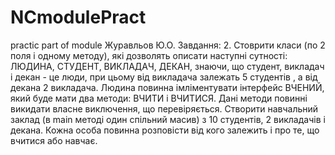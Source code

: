 # NCmodulePract
practic part of module
Журавльов Ю.О.
Завдання:
2. Стоврити класи (по 2 поля і одному методу), які дозволять описати наступні сутності: ЛЮДИНА, СТУДЕНТ, ВИКЛАДАЧ, ДЕКАН, знаючи, що студент, викладач і декан - 
це люди, при цьому від викладача залежать 5 студентів , а від декана 2 викладача. Людина повинна імліментувати інтерфейс ВЧЕНИЙ, який буде мати два методи: ВЧИТИ і ВЧИТИСЯ.
Дані методи повинні викидати власне виключення, що перевіряється. Створити навчальний заклад (в main методі один спільний масив) з 10 студентів, 2 викладачів і декана. 
Кожна особа повинна розповісти від кого залежить і про те, що вчитися або навчає.
